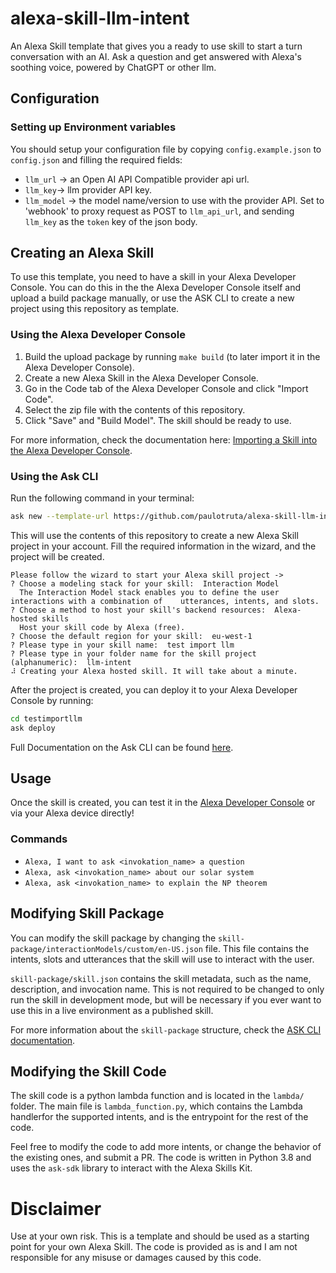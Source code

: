 # alexa-skill-llm-intent

An Alexa Skill template that gives you a ready to use skill to start a turn conversation with an AI. Ask a question and get answered with Alexa's soothing voice, powered by ChatGPT or other llm.

## Configuration

### Setting up Environment variables

You should setup your configuration file by copying `config.example.json` to `config.json` and filling the required fields:
- `llm_url` -> an Open AI API Compatible provider api url.
- `llm_key`-> llm provider API key.
- `llm_model` -> the model name/version to use with the provider API. Set to 'webhook' to proxy request as POST to `llm_api_url`, and sending `llm_key` as the `token` key of the json body.

## Creating an Alexa Skill

To use this template, you need to have a skill in your Alexa Developer Console. You can do this in the the Alexa Developer Console itself and upload a build package manually, or use the ASK CLI to create a new project using this repository as template.

### Using the Alexa Developer Console

1. Build the upload package by running `make build` (to later import it in the Alexa Developer Console).
5. Create a new Alexa Skill in the Alexa Developer Console.
6. Go in the Code tab of the Alexa Developer Console and click "Import Code".
7. Select the zip file with the contents of this repository.
8. Click "Save" and "Build Model". The skill should be ready to use.

For more information, check the documentation here: [Importing a Skill into the Alexa Developer Console](https://developer.amazon.com/en-US/docs/alexa/hosted-skills/alexa-hosted-skills-create.html#create-console).

### Using the Ask CLI

Run the following command in your terminal:

```bash
ask new --template-url https://github.com/paulotruta/alexa-skill-llm-intent.git
```

This will use the contents of this repository to create a new Alexa Skill project in your account. Fill the required information in the wizard, and the project will be created.

```
Please follow the wizard to start your Alexa skill project ->
? Choose a modeling stack for your skill:  Interaction Model
  The Interaction Model stack enables you to define the user interactions with a combination of    utterances, intents, and slots.
? Choose a method to host your skill's backend resources:  Alexa-hosted skills
  Host your skill code by Alexa (free).                                                            ? Choose the default region for your skill:  eu-west-1
? Please type in your skill name:  test import llm
? Please type in your folder name for the skill project (alphanumeric):  llm-intent
⠼ Creating your Alexa hosted skill. It will take about a minute.
```

After the project is created, you can deploy it to your Alexa Developer Console by running:

```bash
cd testimportllm
ask deploy
```

Full Documentation on the Ask CLI can be found [here](https://developer.amazon.com/en-US/docs/alexa/hosted-skills/alexa-hosted-skills-ask-cli.html).

## Usage

Once the skill is created, you can test it in the [Alexa Developer Console](https://developer.amazon.com/alexa/console/ask) or via your Alexa device directly!

### Commands

- `Alexa, I want to ask <invokation_name> a question`
- `Alexa, ask <invokation_name> about our solar system`
- `Alexa, ask <invokation_name> to explain the NP theorem`

## Modifying Skill Package

You can modify the skill package by changing the `skill-package/interactionModels/custom/en-US.json` file. This file contains the intents, slots and utterances that the skill will use to interact with the user.

`skill-package/skill.json` contains the skill metadata, such as the name, description, and invocation name. This is not required to be changed to only run the skill in development mode, but will be necessary if you ever want to use this in a live environment as a published skill.

For more information about the `skill-package` structure, check the [ASK CLI documentation](https://developer.amazon.com/en-US/docs/alexa/smapi/skill-package-api-reference.html#skill-package-format).

## Modifying the Skill Code

The skill code is a python lambda function and is located in the `lambda/` folder. The main file is `lambda_function.py`, which contains the Lambda handlerfor the supported intents, and is the entrypoint for the rest of the code.

Feel free to modify the code to add more intents, or change the behavior of the existing ones, and submit a PR. The code is written in Python 3.8 and uses the `ask-sdk` library to interact with the Alexa Skills Kit.

# Disclaimer

Use at your own risk. This is a template and should be used as a starting point for your own Alexa Skill. The code is provided as is and I am not responsible for any misuse or damages caused by this code.
